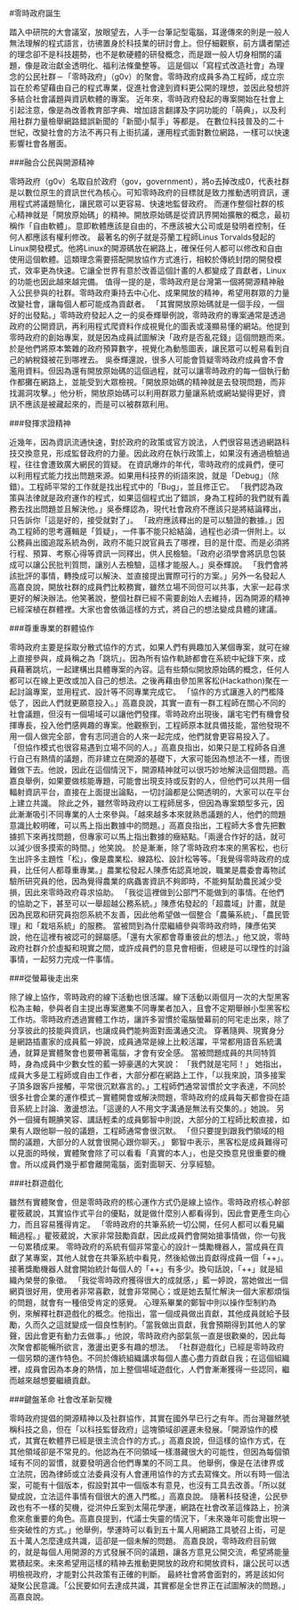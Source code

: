 #零時政府誕生
 
 踏入中研院的大會議室，放眼望去，人手一台筆記型電腦，耳邊傳來的則是一般人無法理解的程式語言，彷彿置身於科技業的研討會上。但仔細觀察，前方講者闡述的理念卻不是科技趨勢，也不是軟硬體的研發概念，而是跟一般人切身相關的議題，像是政治獻金透明化、福利法條彙整等。
 這是個以「寫程式改造社會」為理念的公民社群－「零時政府」（g0v）的聚會。零時政府成員多為工程師，成立宗旨在於希望藉由自己的程式專業，促進社會達到資料更公開的理想，並因此發想許多結合社會議題與資訊軟體的專案。
 近年來，零時政府發起的專案開始在社會上引起注意，像是為改善教育部字典、增加語言翻譯及字詞功能的「萌典」，以及利用社群力量檢舉網路錯誤新聞的「新聞小幫手」等都是。
 在數位科技普及的二十世紀，改變社會的方法不再只有上街抗議，運用程式面對數位網路，一樣可以快速影響社會各層面。
 
 ###融合公民與開源精神
 
 零時政府（g0v）名取自於政府（gov，government），將o去掉改成0，代表社群是以數位原生的資訊世代為核心。可知零時政府的目標就是致力推動透明資訊，運用程式將議題簡化，讓民眾可以更容易、快速地監督政府。
 而運作整個社群的核心精神就是「開放原始碼」的精神。開放原始碼是從資訊界開始擴散的概念，最初稱作「自由軟體」。意即軟體應該是自由的，不應該被大公司或是發明者控制，任何人都應該有權利修改。
 最著名的例子就是芬蘭工程師Linus Torvalds發起的Linux開發模式。他將Linux的開源碼放在網路上，確保任何人都可以修改和自由使用這個軟體。這類理念需要搭配開放協作方式進行，相較於傳統封閉的開發模式，效率更為快速。它讓全世界有意於改善這個計畫的人都變成了貢獻者，Linux的功能也因此越來越完備。
 值得一提的是，零時政府是台灣第一個將開源精神融入公民參與的社群。零時政府秉持去中心化、成果開放的精神，希望用群眾的力量改變社會，讓每個人都可能成為貢獻者。
 「其實開放原始碼就是一個手段，一個好的出發點。」零時政府發起人之一的吳泰輝舉例說，零時政府的專案通常是透過政府的公開資訊，再利用程式爬資料作成視覺化的圖表或淺顯易懂的網站。他提到零時政府的創始專案，就是因為成員試圖解決「政府是否亂花錢」這個問題而來。於是他們將原本繁雜的政府預算數字，視覺化為動態圖表，讓民眾可以輕易看到自己的納稅錢被花到哪裡去。
 吳泰輝還說，很多人可能會質疑零時政府成員會不會濫用資料。但因為還有開放原始碼的這個過程，就可以讓零時政府的每一個執行動作都攤在網路上，並能受到大眾檢視。「開放原始碼的精神就是去發現問題，而非找漏洞攻擊。」他分析，開放原始碼可以利用群眾力量讓系統或網站變得更好，資訊不應該是被藏起來的，而是可以被群眾利用。
 
 ###發揮求證精神
 
 近幾年，因為資訊流通快速，對於政府的政策或官方說法，人們很容易透過網路科技交換意見，形成監督政府的力量。因此政府在執行政策上，如果沒有通過檢驗過程，往往會遭致廣大網民的質疑。
 在資訊爆炸的年代，零時政府的成員們，便可以利用程式能力找出問題來源。如果用科技界的術語來說，就是「Debug」（除錯）。工程師平常的工作就是找出程式中的「Bug」，並且修正它。
 「我們認為政策與法律就是政府運作的程式，如果這個程式出了錯誤，身為工程師的我們就有義務去找出問題並且解決他。」吳泰輝認為，現代社會政府不應該只是將結論釋出，只告訴你「這是好的，接受就對了」。
 「政府應該釋出的是可以驗證的數據。」因為工程師的思考邏輯是「質疑」，一件事不能只給結論，過程也必須一併附上。以公務員出國追蹤系統為例，政府不能只說官員去了哪裡，目的是什麼。而是必須將行程、預算、考察心得等資訊一同釋出，供人民檢驗。「政府必須學會將訊息包裝成可以讓公民批判質問，讓別人去檢驗，這樣才能服人。」吳泰輝說。
 「我們會將該批評的事情，轉換成可以解決、並直接提出實際可行的方案。」另外一名發起人高嘉良說，開放社群的成員們比較務實，雖然立場不同但可以共事，大家一起尋求更好的解決辦法。他笑著說，整個社群已經不需要創始人去維持，因為開源的精神已經深植在群體裡。大家也會依循這樣的方式，將自己的想法變成具體的建議。
 
 ###尊重專業的群體協作
 
 零時政府主要是採取分散式協作的方式，如果人們有興趣加入某個專案，就可在線上直接參與，成員稱之為「跳坑」。因為所有協作軌跡都會在系統中紀錄下來，成員藉著跳坑，一起建構出具體專案的內容。這有些類似開放原始碼的概念，任何人都可以在線上更改或加入自己的想法。之後再藉由參加黑客松(Hackathon)聚在一起討論專案，並用程式、設計等不同專業完成它。
 「協作的方式讓進入的門檻降低了，因此人們就更願意投入。」高嘉良說，其實一直有一群工程師在關心不同的社會議題，但沒有一個場域可以讓他們發揮。零時政府出現後，讓宅宅們有機會發揮專長，投入他們感興趣的專案。他觀察到，工程師原本就具備技能，當他發現不用一個人做完全部，會有志同道合的人來一起完成，他們就會更容易投入了。
 「但協作模式也很容易遇到立場不同的人。」高嘉良指出，如果只是工程師各自進行自己有熱情的議題，而非建立在開源的基礎下，大家可能因為想法不一樣，而很難做下去。他說，因此在這個情況下，開源精神就可以很巧妙地解決這個問題。高嘉良舉例，如果要做核能專題，可能會出現支持或反對的人，但他們可以共用一個輻射資訊平台，直接在上面提出論點，一切討論都是公開透明的，大家可以在平台上建立共識。
 除此之外，雖然零時政府以工程師居多，但因為專案類型多元，因此漸漸吸引不同專業的人士來參與。「越來越多本來就熟悉議題的人，他們的問題意識比較明確，可以馬上指出數據中的問題。」高嘉良指出，工程師大多會先把數據抓下來再找問題，但專家可以馬上指出數據的癥結點。「兩邊合作好的話，就可以減少很多摸索的時間。」他笑說。
 於是漸漸，除了零時政府本來的黑客松，也衍生出許多主題性「松」，像是農業松、線路松、設計松等等。「我覺得零時政府的成員，比任何人都尊重專業。」農業松發起人陳彥佑認真地說，職業是農委會毒物試驗所研究員的他，因為覺得農業的病蟲害資訊不夠即時，不能夠幫助農民減少受損，因此來零時政府尋求協助。
 「我從這裡做到公部門不能做到的事情。在他們的協助之下，甚至可以一舉超越公務系統。」陳彥佑發起的「超農域」計畫，就是因為民眾和研究員抱怨系統不友善，因此他希望做一個整合「農藥系統」、「農民管理」和「栽培系統」的服務。
 當被問到為什麼繼續參與零時政府時，陳彥佑笑說，他在這裡有被認可的歸屬感。「還有大家都會尊重彼此的想法。」他又說，零時政府社群介於虛擬和現實之間，或許成員們的意見會相衝，但總是可以理性的討論事情，一起努力完成一件事情。
 
 ###從螢幕後走出來
 
 除了線上協作，零時政府的線下活動也很活躍。線下活動以兩個月一次的大型黑客松為主軸，參與者自主提出專案邀集不同專業者加入，且會不定期舉辦小型黑客松工作坊。零時政府透過實體工作坊，讓許多習慣於電腦螢幕前的阿宅走出來，除了分享彼此的技能與資訊，也讓成員們能夠面對面溝通交流。
 穿著隨興、現實身分是網路插畫家的成員藍一婷說，成員通常是線上比較活躍，平常都用語音系統溝通，就算是實體聚會也要帶著電腦，才會有安全感。
 當被問題成員的共同特質時，身為成員中少數女性的藍一婷豪邁的大笑說： 「我們就是宅阿！」
 她指出，成員大多是工程師或自由工作者，大部分都在網路上工作，「以我來說，頂多接案子頂多跟客戶接觸，平常很沉默寡言的。」工程師們通常習慣於文字表達，不同於很多社會企業的運作模式－實體開會或解決問題，零時政府的成員每天都會掛在語音系統上討論、激盪想法。「這邊的人不用文字溝通是無法有交集的。」她說。
 另外一個擁有靦腆笑容、講話輕柔的成員鄭智中則說，大部分的工程師比較直接，如果有人跟他聊一般的議題，工程師通常會很沉默。
 「但只要提到跟我們領域的相關的議題，大部分的人就會很開心跟你聊天。」 鄭智中表示，黑客松是成員難得可以見面的時候，實體聚會除了可以看看「真實的本人」，也是交換意見很重要的機會。所以成員們幾乎都會離開電腦，面對面聊天、分享經驗。
 
 ###社群遊戲化 
 
 雖然有實體聚會，但是零時政府的核心運作方式仍是線上協作。零時政府核心幹部瞿筱葳說，其實協作式平台的優點，就是做什麼別人都看得到，因此會更產生向心力，而且容易獲得肯定。
 「零時政府的共筆系統一切公開，任何人都可以看見編輯過程。」瞿筱葳說，大家非常鼓勵貢獻，因此成員們會開始搶事情做，你一句我一句累積成果。
 零時政府的系統有個非常童心的設計－獎勵機器人，當成員在貢獻了某專案，其他人就會在共筆系統中看見，然後給做出貢獻得成員一個「++」。接著獎勵機器人就會開始統計每個人的「++」有多少。換句話說，「++」就是組織內榮譽的象徵。
 「我從零時政府獲得很大的成就感，」藍一婷說，當她做出一個網頁很好用，使用者非常喜歡，就會非常開心；或是她去幫忙解決一個大家都煩惱的問題，就會有一種倍受肯定的感覺。
 心理系畢業的鄭智中則以操作型制約為例，來解釋社群遊戲化的概念。他指出，當一個成員做出貢獻，其他成員就給予鼓勵，久而久之這就變成一個良性制約。「當我做出貢獻，我會預期得到其他人的掌聲，因此會更有動力去做事。」他說，零時政府內部氣氛一直是很歡樂的，因此每次聚會都能暢所欲言，激盪出更多有趣的想法。 
 「社群遊戲化」已經是零時政府一個另類的運作特色。不同於傳統組織講求每個人盡心盡力貢獻自我；在這個組織裡，成員會因為本身的熱情，加上整個場域遊戲化，人們會漸漸獲得一些認同，繼而越來越想要繼續貢獻。
 
 ###鍵盤革命 社會改革新契機
 
 零時政府提倡的開源精神以及社群協作，其實在國外早已行之有年。而台灣雖然號稱科技之島，但在「以科技監督政府」這塊領域卻遲遲未發展。「開源協作的模式，其實在軟體界已經是很主流合作的方式。」高嘉良說，但這樣的協作方式，在其他領域卻是不常見的。他認為在不同領域一樣潛藏很大的可能性，但因為每個領域有不同的習慣，就要發明適合他們專業的不同工具。
 他舉例，像是在法律界或立法院，因為律師或立法委員沒有人會運用協作的方式去寫條文。所以有時一個法案，可能有十個版本，假設對其中一個版本有意見，也沒有工具去改善。「所以就變成說，立法這件事情有個很大的進入門檻。」高嘉良說。 
 隨著科技發達，公民參政也有不一樣的契機，從洪仲丘案到太陽花學運，網路在社會改革這條路上，扮演愈來愈重要的角色。高嘉良提到，代議士失靈的情況下，「未來幾年可能會出現一些突破性的方式。」他舉例，學運時可以看到五十萬人用網路工具號召上街，可是五十萬人怎麼達成共識，這卻是一個未解的問題。
 高嘉良說，零時政府目前做的，就是每個人用開源的方式發展不同的議題，讓各方意見公開交流，希望將能量累積起來。未來希望用這樣的精神去推動更開放的政府和開放資料，讓公民可以透明檢視政府，才能對公共政策有正確的判斷。
 最終社會將會面對的，將是該如何凝聚公民意識。「公民要如何去達成共識，其實都是全世界正在試圖解決的問題。」高嘉良說。
